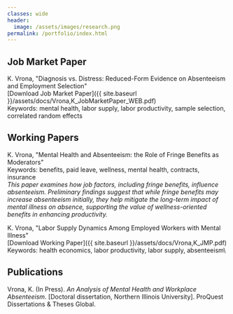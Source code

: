 ```yaml
---
classes: wide
header:
  image: /assets/images/research.png
permalink: /portfolio/index.html
---
```



  
<h2 id="job-market-paper">Job Market Paper</h2> 
  

K. Vrona, "Diagnosis vs. Distress: Reduced-Form Evidence on Absenteeism and Employment Selection"\
[Download Job Market Paper]({{ site.baseurl }}/assets/docs/Vrona,K_JobMarketPaper_WEB.pdf)\
Keywords: mental health, labor supply, labor productivity, sample selection, correlated random effects


<h2 id="working-papers">Working Papers</h2> 

K. Vrona, "Mental Health and Absenteeism: the Role of Fringe Benefits as Moderators"\
Keywords: benefits, paid leave, wellness, mental health, contracts, insurance\
*This paper examines how job factors, including fringe benefits, influence absenteeism. Preliminary findings suggest that while fringe benefits may increase absenteeism initially, they help mitigate the long-term impact of mental illness on absence, supporting the value of wellness-oriented benefits in enhancing productivity.*


K. Vrona, "Labor Supply Dynamics Among Employed Workers with Mental Illness"\
[Download Working Paper]({{ site.baseurl }}/assets/docs/Vrona,K_JMP.pdf)\
Keywords: health economics, labor productivity, labor supply, absenteeism\


<h2 id="publications">Publications</h2>

Vrona, K. (In Press). *An Analysis of Mental Health and Workplace Absenteeism*. [Doctoral dissertation, Northern Illinois University]. ProQuest Dissertations & Theses Global.
